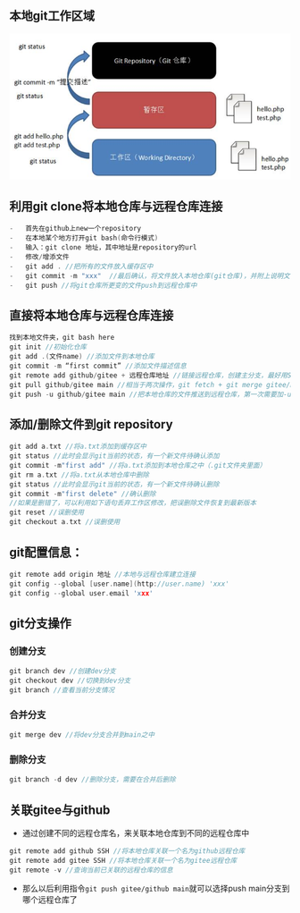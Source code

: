 ## 本地git工作区域

<img src="../../pictures/clip_image002-1621865862273.jpg" alt="img" style="zoom:80%;" />

## 利用git clone将本地仓库与远程仓库连接

```c++
-   首先在github上new一个repository
-   在本地某个地方打开git bash(命令行模式)
-   输入：git clone 地址，其中地址是repository的url
-   修改/增添文件
-   git add . //把所有的文件放入缓存区中
-   git commit -m "xxx"  //最后确认，将文件放入本地仓库(git仓库)，并附上说明文字xxx
-   git push //将git仓库所更变的文件push到远程仓库中
```

## 直接将本地仓库与远程仓库连接

```c++
找到本地文件夹，git bash here
git init //初始化仓库
git add .(文件name) //添加文件到本地仓库
git commit -m “first commit” //添加文件描述信息
git remote add github/gitee + 远程仓库地址 //链接远程仓库，创建主分支，最好用SSH，不用输入密码
git pull github/gitee main //相当于两次操作，git fetch + git merge gitee/main，原因是：远程仓库有可能发生了改变，比如说：其他人push一个new                                //commit进远程仓库，这时候需要利用git fetch来同步远程仓库，并将远程仓库分支合并到本地的main之中，第一次可能需要这个操作，                            //之后就不需要了
git push -u github/gitee main //把本地仓库的文件推送到远程仓库，第一次需要加-u，之后就不需要加-u了
```

## 添加/删除文件到git repository

```c++
git add a.txt //将a.txt添加到缓存区中
git status //此时会显示git当前的状态，有一个新文件待确认添加
git commit -m"first add" //将a.txt添加到本地仓库之中（.git文件夹里面）
git rm a.txt //将a.txt从本地仓库中删除
git status //此时会显示git当前的状态，有一个新文件待确认删除
git commit -m"first delete" //确认删除
//如果是删错了，可以利用如下语句丢弃工作区修改，把误删除文件恢复到最新版本
git reset //误删使用
git checkout a.txt //误删使用
```



## git配置信息：

```c++
git remote add origin 地址 //本地与远程仓库建立连接
git config --global [user.name](http://user.name) 'xxx'
git config --global user.email 'xxx'
```

## git分支操作

### 创建分支

```c++
git branch dev //创建dev分支
git checkout dev //切换到dev分支
git branch //查看当前分支情况
```

### 合并分支

```c++
git merge dev //将dev分支合并到main之中
```

### 删除分支

```c++
git branch -d dev //删除分支，需要在合并后删除
```

## 关联gitee与github

-   通过创建不同的远程仓库名，来关联本地仓库到不同的远程仓库中

```c++
git remote add github SSH //将本地仓库关联一个名为github远程仓库
git remote add gitee SSH //将本地仓库关联一个名为gitee远程仓库
git remote -v //查询当前已关联的远程仓库的信息
```

-   那么以后利用指令`git push gitee/github main`就可以选择push main分支到哪个远程仓库了


